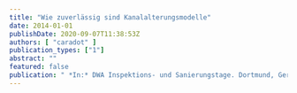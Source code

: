 ```yaml
---
title: "Wie zuverlässig sind Kanalalterungsmodelle"
date: 2014-01-01
publishDate: 2020-09-07T11:38:53Z
authors: [ "caradot" ]
publication_types: ["1"]
abstract: ""
featured: false
publication: " *In:* DWA Inspektions- und Sanierungstage. Dortmund, Germany. 12-13.11. 2014"
---
```


